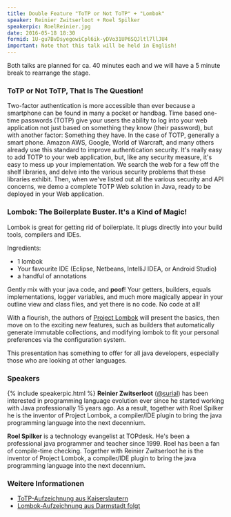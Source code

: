 ```yaml
---
title: Double Feature "ToTP or Not ToTP" + "Lombok" 
speaker: Reinier Zwitserloot + Roel Spilker
speakerpic: RoelReinier.jpg
date: 2016-05-18 18:30
formid: 1U-gu7BvDsyegowiCpl6ik-yDVo31UP6SQJltl7llJU4
important: Note that this talk will be held in English!
---
```


Both talks are planned for ca. 40 minutes each and we will have a 5 minute break to rearrange the stage.

### ToTP or Not ToTP, That Is The Question!

Two-factor authentication is more accessible than ever because a smartphone can be found in many a pocket or handbag. Time based one-time passwords (TOTP) give your users the ability to log into your web application not just based on something they know (their password), but with another factor: Something they have. In the case of TOTP, generally a smart phone. Amazon AWS, Google, World of Warcraft, and many others already use this standard to improve authentication security.
It's really easy to add TOTP to your web application, but, like any security measure, it's easy to mess up your implementation. We search the web for a few off the shelf libraries, and delve into the various security problems that these libraries exhibit.
Then, when we've listed out all the various security and API concerns, we demo a complete TOTP Web solution in Java, ready to be deployed in your Web application. 

### Lombok: The Boilerplate Buster. It's a Kind of Magic!

Lombok is great for getting rid of boilerplate. It plugs directly into your build tools, compilers and IDEs.
 
Ingredients:
 
* 1 lombok
* Your favourite IDE (Eclipse, Netbeans, IntelliJ IDEA, or Android Studio)
* a handful of annotations
 
Gently mix with your java code, and __poof__! Your getters, builders, equals implementations, logger variables, and much more magically appear in your outline view and class files, and yet there is no code. No code at all!
 
With a flourish, the authors of [Project Lombok](https://projectlombok.org) will present the basics, then move on to the exciting new features, such as builders that automatically generate immutable collections, and modifying lombok to fit your personal preferences via the configuration system.
 
This presentation has something to offer for all java developers, especially those who are looking at other languages.

### Speakers

{% include speakerpic.html %}
__Reinier Zwitserloot__ ([@surial](https://twitter.com/surial)) has been interested in programming language evolution ever since he started working with Java professionally 15 years ago. As a result, together with Roel Spilker he is the inventor of Project Lombok, a compiler/IDE plugin to bring the java programming language into the next decennium.
                        
__Roel Spilker__ is a technology evangelist at TOPdesk. He's been a professional java programmer and teacher since 1999. Roel has been a fan of compile-time checking. Together with Reinier Zwitserloot he is the inventor of Project Lombok, a compiler/IDE plugin to bring the java programming language into the next decennium. 

### Weitere Informationen

- [ToTP-Aufzeichnung aus Kaiserslautern](https://www.youtube.com/watch?v=eo4R-Q8GqSI&feature=youtu.be)
- [Lombok-Aufzeichnung aus Darmstadt folgt](#)
